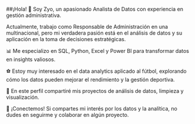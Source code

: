 ##¡Hola! 👋
Soy Zyo, un apasionado Analista de Datos con experiencia en gestión administrativa.

Actualmente, trabajo como Responsable de Administración en una multinacional, pero mi verdadera pasión está en el análisis de datos y su aplicación en la toma de decisiones estratégicas.

📊 Me especializo en SQL, Python, Excel y Power BI para transformar datos en insights valiosos.

⚽ Estoy muy interesado en el data analytics aplicado al fútbol, explorando cómo los datos pueden mejorar el rendimiento y la gestión deportiva.

🚀 En este perfil compartiré mis proyectos de análisis de datos, limpieza y visualización.

🤝 ¡Conectemos! Si compartes mi interés por los datos y la analítica, no dudes en seguirme y colaborar en algún proyecto.
